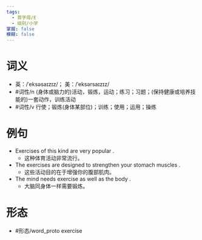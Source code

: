 ```yaml
---
tags:
  - 首字母/E
  - 级别/小学
掌握: false
模糊: false
---
```

# 词义
- 英：/ˈeksəsaɪzɪz/； 美：/ˈeksərsaɪzɪz/
- #词性/n  (身体或脑力的)活动，锻炼，运动；练习；习题；(保持健康或培养技能的)一套动作，训练活动
- #词性/v  行使；锻炼(身体某部位)；训练；使用；运用；操练
# 例句
- Exercises of this kind are very popular .
	- 这种体育活动非常流行。
- The exercises are designed to strengthen your stomach muscles .
	- 这些活动目的在于增强你的腹部肌肉。
- The mind needs exercise as well as the body .
	- 大脑同身体一样需要锻炼。
# 形态
- #形态/word_proto exercise
